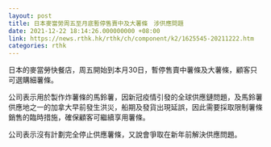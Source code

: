 ```yaml
---
layout: post
title: 日本麥當勞周五至月底暫停售賣中及大薯條　涉供應問題
date: 2021-12-22 18:14:26.000000000 +08:00
link: https://news.rthk.hk/rthk/ch/component/k2/1625545-20211222.htm
categories: rthk
---
```


日本的麥當勞快餐店，周五開始到本月30日，暫停售賣中薯條及大薯條，顧客只可選購細薯條。

公司表示用於製作炸薯條的馬鈴薯，因新冠疫情引發的全球供應鏈問題，及馬鈴薯供應地之一的加拿大早前發生洪災，船期及發貨出現延誤，因此需要採取限制薯條銷售的臨時措施，確保顧客可繼續享用薯條。

公司表示沒有計劃完全停止供應薯條，又說會爭取在新年前解決供應問題。
